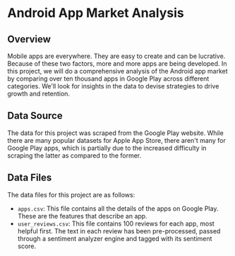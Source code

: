 # Android App Market Analysis

## Overview

Mobile apps are everywhere. They are easy to create and can be lucrative. Because of these two factors, more and more apps are being developed. In this project, we will do a comprehensive analysis of the Android app market by comparing over ten thousand apps in Google Play across different categories. We'll look for insights in the data to devise strategies to drive growth and retention.

## Data Source

The data for this project was scraped from the Google Play website. While there are many popular datasets for Apple App Store, there aren't many for Google Play apps, which is partially due to the increased difficulty in scraping the latter as compared to the former.

## Data Files

The data files for this project are as follows:

- `apps.csv`: This file contains all the details of the apps on Google Play. These are the features that describe an app.
- `user_reviews.csv`: This file contains 100 reviews for each app, most helpful first. The text in each review has been pre-processed, passed through a sentiment analyzer engine and tagged with its sentiment score.

